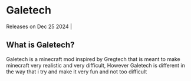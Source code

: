 # Galetech
Releases on Dec 25 2024 | 
## What is Galetech?
Galetech is a minecraft mod inspired by Gregtech that is meant to make minecraft very realistic and very difficult, However Galetech is different in the way that i try and make it very fun and not too difficult
